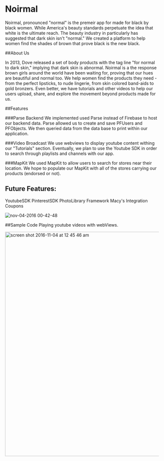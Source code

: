 # Noirmal  

Noirmal, pronounced "normal" is the premeir app for made for black by black women. While America's beauty standards perpetuate the idea that white is the ultimate reach. The beauty industry in particularly has suggested that dark skin isn't "normal." We created a platform to help women find the shades of brown that prove black is the new black. 

##About Us 

In 2013, Dove released a set of body products with the tag line "for normal to dark skin," implying that dark skin is abnormal. Noirmal is a the response brown girls around the world have been waiting for, proving that our hues are beautiful and normal too. We help women find the products they need - from the perfect lipsticks, to nude lingerie, from skin colored band-aids to gold bronzers. Even better, we have tutorials and other videos to help our users upload, share, and explore the movement beyond products made for us. 

##Features

###Parse Backend
We implemented used Parse instead of Firebase to host our backend data. Parse allowed us to create and save PFUsers and PFObjects. We then queried data from the data base to print within our application.

###Video Broadcast
We use webviews to display youtube content withing our "Tutorials" section. Eventually, we plan to use the Youtube SDK in order to search through playlists and channels with our app. 

###MapKit 
We used MapKit to allow users to search for stores near their location. We hope to populate our MapKit with all of the stores carrying our products (endorsed or not). 

 
 ## Future Features:
YoutubeSDK
PinterestSDK
PhotoLibrary Framework 
Macy's Integration 
Coupons


![nov-04-2016 00-42-48](https://cloud.githubusercontent.com/assets/20820597/19998053/ae96a752-a227-11e6-9456-d538d5e989e6.gif)



##Sample Code 
Playing youtube videos with webViews.  

<img width="732" alt="screen shot 2016-11-04 at 12 45 46 am" src="https://cloud.githubusercontent.com/assets/20820597/19998108/119606b8-a228-11e6-9653-34644e72656c.png">



